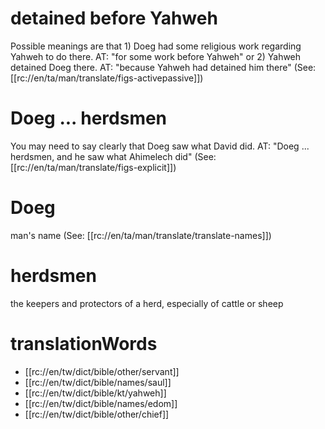 # detained before Yahweh

Possible meanings are that 1) Doeg had some religious work regarding Yahweh to do there. AT: "for some work before Yahweh" or 2) Yahweh detained Doeg there. AT: "because Yahweh had detained him there" (See: [[rc://en/ta/man/translate/figs-activepassive]])

# Doeg ... herdsmen

You may need to say clearly that Doeg saw what David did. AT: "Doeg ... herdsmen, and he saw what Ahimelech did" (See: [[rc://en/ta/man/translate/figs-explicit]])

# Doeg

man's name (See: [[rc://en/ta/man/translate/translate-names]])

# herdsmen

the keepers and protectors of a herd, especially of cattle or sheep

# translationWords

* [[rc://en/tw/dict/bible/other/servant]]
* [[rc://en/tw/dict/bible/names/saul]]
* [[rc://en/tw/dict/bible/kt/yahweh]]
* [[rc://en/tw/dict/bible/names/edom]]
* [[rc://en/tw/dict/bible/other/chief]]